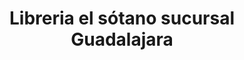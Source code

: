 ---
title: "Libreria el sótano sucursal Guadalajara"
url: /zapopan/libreria-el-sotano-sucursal-guadalajara/
shop: libros
---